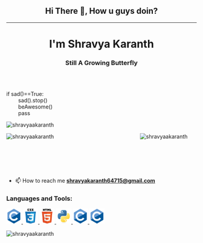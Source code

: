 <h2 align="center">Hi There 👋, How u guys doin?</h2><hr>
<h1 align="center">I'm Shravya Karanth</h1>
<h3 align="center">Still A Growing Butterfly</h3><br><br>
<p align="left">if sad()==True:<br>&nbsp;&nbsp;&nbsp;&nbsp;&nbsp;&nbsp;&nbsp;&nbsp;sad().stop()<br>&nbsp;&nbsp;&nbsp;&nbsp;&nbsp;&nbsp;&nbsp;&nbsp;beAwesome()<br>&nbsp;&nbsp;&nbsp;&nbsp;&nbsp;&nbsp;&nbsp;&nbsp;pass<p>

<p align="left"> <img src="https://komarev.com/ghpvc/?username=shravyaakaranth&label=Profile%20views&color=0e75b6&style=flat" alt="shravyaakaranth" /> </p>

<p>
  <img
    align="left"
    src="https://user-images.githubusercontent.com/5713670/87202985-820dcb80-c2b6-11ea-9f56-7ec461c497c3.gif"
    width="150";
    alt="shravyaakaranth"
  />
  <img
    align="right"
    src="https://user-images.githubusercontent.com/5713670/87202985-820dcb80-c2b6-11ea-9f56-7ec461c497c3.gif"
    width="150";
    alt="shravyaakaranth"
  />
</p>
<br><br><br><br><br><br>

<!--
<p align="left">
  <a href="https://github.com/ryo-ma/github-profile-trophy"
    ><img
      src="https://github-profile-trophy.vercel.app/?username=shravyaakaranth"
      alt="shravyaakaranth"
  /></a>
</p>
-->
- 📫 How to reach me **shravyakaranth64715@gmail.com**


<h3 align="left">Languages and Tools:</h3>
<p align="left"> <a href="https://www.cprogramming.com/" target="_blank"> <img src="https://raw.githubusercontent.com/devicons/devicon/master/icons/c/c-original.svg" alt="c" width="40" height="40"/> </a> <a href="https://www.w3schools.com/css/" target="_blank"> <img src="https://raw.githubusercontent.com/devicons/devicon/master/icons/css3/css3-original-wordmark.svg" alt="css3" width="40" height="40"/> </a> <a href="https://www.w3.org/html/" target="_blank"> <img src="https://raw.githubusercontent.com/devicons/devicon/master/icons/html5/html5-original-wordmark.svg" alt="html5" width="40" height="40"/> </a> <a href="https://www.python.org" target="_blank"> <img src="https://raw.githubusercontent.com/devicons/devicon/master/icons/python/python-original.svg" alt="python" width="40" height="40"/> </a> <a href="https://www.cprogramming.com/" target="_blank"> <img src="https://raw.githubusercontent.com/devicons/devicon/master/icons/c/c-original.svg" alt="c" width="40" height="40"/> </a> <a href="https://www.cprogramming.com/" target="_blank"> <img src="https://raw.githubusercontent.com/devicons/devicon/master/icons/c/c-original.svg" alt="c" width="40" height="40"/> </a> </p>
<!--
<p>
  <img
    align="left"
    src="https://github-readme-stats.vercel.app/api/top-langs?username=shravyaakaranth&show_icons=true&locale=en&layout=compact"
    alt="shravyaakaranth"
  />
</p>
-->
<!--
<p>
  &nbsp;<img
    align="center"
    src="https://github-readme-stats.vercel.app/api?username=shravyaakaranth&show_icons=true&locale=en"
    alt="shravyaakaranth"
  />
</p>
-->
<p>
  <img
    align="center"
    src="https://github-readme-streak-stats.herokuapp.com/?user=shravyaakaranth&"
    alt="shravyaakaranth"
  />
</p>
